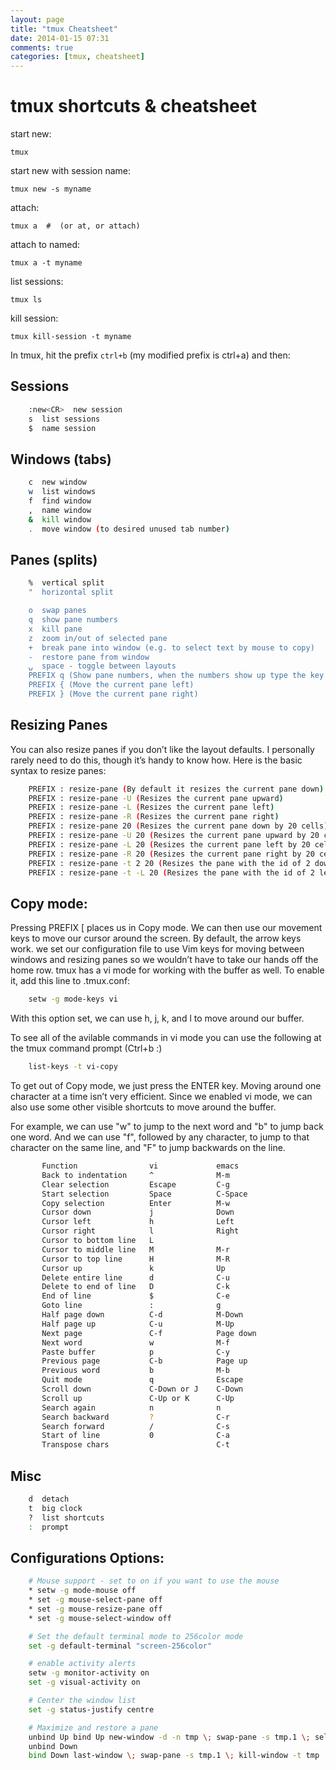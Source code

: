 ```yaml
---
layout: page
title: "tmux Cheatsheet"
date: 2014-01-15 07:31
comments: true
categories: [tmux, cheatsheet]
---
```


# tmux shortcuts & cheatsheet

start new:

    tmux

start new with session name:

    tmux new -s myname

attach:

    tmux a  #  (or at, or attach)

attach to named:

    tmux a -t myname

list sessions:

    tmux ls

kill session:

    tmux kill-session -t myname

In tmux, hit the prefix `ctrl+b` (my modified prefix is ctrl+a) and then:

## Sessions

```bash
    :new<CR>  new session
    s  list sessions
    $  name session
```

## Windows (tabs)

```bash
    c  new window
    w  list windows
    f  find window
    ,  name window
    &  kill window
    .  move window (to desired unused tab number)
```

## Panes (splits)

```bash
    %  vertical split
    "  horizontal split

    o  swap panes
    q  show pane numbers
    x  kill pane
    z  zoom in/out of selected pane
    +  break pane into window (e.g. to select text by mouse to copy)
    -  restore pane from window
    ⍽  space - toggle between layouts
    PREFIX q (Show pane numbers, when the numbers show up type the key to goto that pane)
    PREFIX { (Move the current pane left)
    PREFIX } (Move the current pane right)
```

## Resizing Panes

You can also resize panes if you don’t like the layout defaults. I personally rarely need to do this, though it’s handy to know how. Here is the basic syntax to resize panes:

```bash
    PREFIX : resize-pane (By default it resizes the current pane down)
    PREFIX : resize-pane -U (Resizes the current pane upward)
    PREFIX : resize-pane -L (Resizes the current pane left)
    PREFIX : resize-pane -R (Resizes the current pane right)
    PREFIX : resize-pane 20 (Resizes the current pane down by 20 cells)
    PREFIX : resize-pane -U 20 (Resizes the current pane upward by 20 cells)
    PREFIX : resize-pane -L 20 (Resizes the current pane left by 20 cells)
    PREFIX : resize-pane -R 20 (Resizes the current pane right by 20 cells)
    PREFIX : resize-pane -t 2 20 (Resizes the pane with the id of 2 down by 20 cells)
    PREFIX : resize-pane -t -L 20 (Resizes the pane with the id of 2 left by 20 cells)
```

## Copy mode:

Pressing PREFIX [ places us in Copy mode. We can then use our movement keys to move our cursor around the screen. By default, the arrow keys work. we set our configuration file to use Vim keys for moving between windows and resizing panes so we wouldn’t have to take our hands off the home row. tmux has a vi mode for working with the buffer as well. To enable it, add this line to .tmux.conf:

```bash
    setw -g mode-keys vi
```

With this option set, we can use h, j, k, and l to move around our buffer.

To see all of the avilable commands in vi mode you can use the following at the tmux command prompt (Ctrl+b :)

```bash
	list-keys -t vi-copy
```

To get out of Copy mode, we just press the ENTER key. Moving around one character at a time isn’t very efficient. Since we enabled vi mode, we can also use some other visible shortcuts to move around the buffer.

For example, we can use "w" to jump to the next word and "b" to jump back one word. And we can use "f", followed by any character, to jump to that character on the same line, and "F" to jump backwards on the line.

```bash
       Function                vi             emacs
       Back to indentation     ^              M-m
       Clear selection         Escape         C-g
       Start selection         Space          C-Space
       Copy selection          Enter          M-w
       Cursor down             j              Down
       Cursor left             h              Left
       Cursor right            l              Right
       Cursor to bottom line   L
       Cursor to middle line   M              M-r
       Cursor to top line      H              M-R
       Cursor up               k              Up
       Delete entire line      d              C-u
       Delete to end of line   D              C-k
       End of line             $              C-e
       Goto line               :              g
       Half page down          C-d            M-Down
       Half page up            C-u            M-Up
       Next page               C-f            Page down
       Next word               w              M-f
       Paste buffer            p              C-y
       Previous page           C-b            Page up
       Previous word           b              M-b
       Quit mode               q              Escape
       Scroll down             C-Down or J    C-Down
       Scroll up               C-Up or K      C-Up
       Search again            n              n
       Search backward         ?              C-r
       Search forward          /              C-s
       Start of line           0              C-a
       Transpose chars                        C-t
```

## Misc

```bash
    d  detach
    t  big clock
    ?  list shortcuts
    :  prompt
```

## Configurations Options:

```bash
    # Mouse support - set to on if you want to use the mouse
    * setw -g mode-mouse off
    * set -g mouse-select-pane off
    * set -g mouse-resize-pane off
    * set -g mouse-select-window off
```

```bash
    # Set the default terminal mode to 256color mode
    set -g default-terminal "screen-256color"
```

```bash
    # enable activity alerts
    setw -g monitor-activity on
    set -g visual-activity on
```

```bash
    # Center the window list
    set -g status-justify centre
```

```bash
    # Maximize and restore a pane
    unbind Up bind Up new-window -d -n tmp \; swap-pane -s tmp.1 \; select-window -t tmp
    unbind Down
    bind Down last-window \; swap-pane -s tmp.1 \; kill-window -t tmp
```
